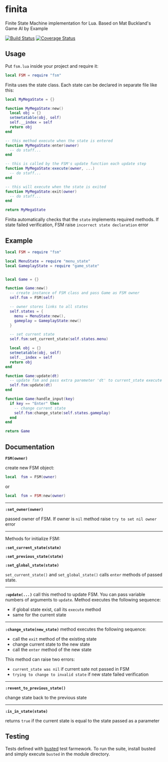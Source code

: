 # finita

Finite State Machine implementation for Lua. Based on Mat Buckland's Game AI by Example

[![Build Status](https://travis-ci.org/NickFlexer/finita.svg?branch=master)](https://travis-ci.org/NickFlexer/finita) [![Coverage Status](https://coveralls.io/repos/github/NickFlexer/finita/badge.svg?branch=master)](https://coveralls.io/github/NickFlexer/finita?branch=master)

## Usage

Put ```fsm.lua``` inside your project and require it:

```lua
local FSM = require "fsm"
```

Finita uses the state class. Each state can be declared in separate file like this:

```lua
local MyMegaState = {}

function MyMegaState:new()
  local obj = {}
  setmetatable(obj, self)
  self.__index = self
  return obj
end

-- this method execute when the state is entered
function MyMegaState:enter(owner)
  -- do staff...
end

-- this is called by the FSM's update function each update step
function MyMegaState:execute(owner, ...)
  -- do staff...
end

-- this will execute when the state is exited
function MyMegaState:exit(owner)
  -- do staff...
end

return MyMegaState
```

Finita automatically checks that the ```state``` implements required methods. If state failed verification, FSM raise ```incorrect state declaration``` error

## Example

```lua
local FSM = require "fsm"

local MenuState = require "menu_state"
local GameplayState = require "game_state"


local Game = {}

function Game:new()
  -- create instance of FSM class and pass Game as FSM owner
  self.fsm = FSM(self)

  -- owner stores links to all states
  self.states = {
	menu = MenuState:new(),
	gameplay = GameplayState:new()
  }

  -- set current state
  self.fsm:set_current_state(self.states.menu)

  local obj = {}
  setmetatable(obj, self)
  self.__index = self
  return obj
end

function Game:update(dt)
  -- update fsm and pass extra paremeter 'dt' to current_state execute method
  self.fsm:update(dt)
end

function Game:handle_input(key)
  if key == "Enter" then
    -- change current state
    self.fsm:change_state(self.states.gameplay)
  end
end

return Game
```

## Documentation

**```FSM(owner)```**

create new FSM object:

```lua
local  fsm = FSM(owner)
```

or

```lua
local  fsm = FSM:new(owner)
```

---

**```:set_owner(owner)```**

passed owner of FSM. If owner is ```nil``` method raise ```try to set nil owner``` error

---

Methods for initialize FSM:

**```:set_current_state(state)```**

**```:set_previous_state(state)```**

**```:set_global_state(state)```**

```set_current_state()``` and ```set_global_state()``` calls ```enter``` methods of passed state.

---

**```:update(...)```**
call this method to update FSM. You can pass variable numbers of arguments to ```update```. Method executes the following sequence:
* if global state exist, call its ```execute``` method
* same  for the current state
---

**```:change_state(new_state)```**
method executes the following sequence:
* call the ```exit``` method of the existing state
* change current state to the new state
* call the ```enter``` method of the new state

This method can raise two errors:
* ```current_state was nil``` if current sate not passed in FSM
* ```trying to change to invalid state``` if new state failed verification

---

**```:revent_to_previous_state()```**

change state back to the previous state

---

**```:is_in_state(state)```**

returns ```true``` if the current state is equal to the state passed as a parameter

## Testing

Tests defined with [busted](http://olivinelabs.com/busted/) test farmework. To run the suite, install busted and simply execute ```busted``` in the module directory.
